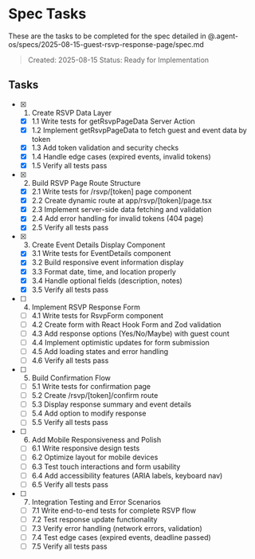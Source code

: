 # Spec Tasks

These are the tasks to be completed for the spec detailed in @.agent-os/specs/2025-08-15-guest-rsvp-response-page/spec.md

> Created: 2025-08-15
> Status: Ready for Implementation

## Tasks

- [x] 1. Create RSVP Data Layer
  - [x] 1.1 Write tests for getRsvpPageData Server Action
  - [x] 1.2 Implement getRsvpPageData to fetch guest and event data by token
  - [x] 1.3 Add token validation and security checks
  - [x] 1.4 Handle edge cases (expired events, invalid tokens)
  - [x] 1.5 Verify all tests pass

- [x] 2. Build RSVP Page Route Structure
  - [x] 2.1 Write tests for /rsvp/[token] page component
  - [x] 2.2 Create dynamic route at app/rsvp/[token]/page.tsx
  - [x] 2.3 Implement server-side data fetching and validation
  - [x] 2.4 Add error handling for invalid tokens (404 page)
  - [x] 2.5 Verify all tests pass

- [x] 3. Create Event Details Display Component
  - [x] 3.1 Write tests for EventDetails component
  - [x] 3.2 Build responsive event information display
  - [x] 3.3 Format date, time, and location properly
  - [x] 3.4 Handle optional fields (description, notes)
  - [x] 3.5 Verify all tests pass

- [ ] 4. Implement RSVP Response Form
  - [ ] 4.1 Write tests for RsvpForm component
  - [ ] 4.2 Create form with React Hook Form and Zod validation
  - [ ] 4.3 Add response options (Yes/No/Maybe) with guest count
  - [ ] 4.4 Implement optimistic updates for form submission
  - [ ] 4.5 Add loading states and error handling
  - [ ] 4.6 Verify all tests pass

- [ ] 5. Build Confirmation Flow
  - [ ] 5.1 Write tests for confirmation page
  - [ ] 5.2 Create /rsvp/[token]/confirm route
  - [ ] 5.3 Display response summary and event details
  - [ ] 5.4 Add option to modify response
  - [ ] 5.5 Verify all tests pass

- [ ] 6. Add Mobile Responsiveness and Polish
  - [ ] 6.1 Write responsive design tests
  - [ ] 6.2 Optimize layout for mobile devices
  - [ ] 6.3 Test touch interactions and form usability
  - [ ] 6.4 Add accessibility features (ARIA labels, keyboard nav)
  - [ ] 6.5 Verify all tests pass

- [ ] 7. Integration Testing and Error Scenarios
  - [ ] 7.1 Write end-to-end tests for complete RSVP flow
  - [ ] 7.2 Test response update functionality
  - [ ] 7.3 Verify error handling (network errors, validation)
  - [ ] 7.4 Test edge cases (expired events, deadline passed)
  - [ ] 7.5 Verify all tests pass